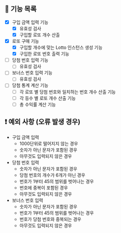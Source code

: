 ## 🔧 기능 목록

- [x] 구입 금액 입력 기능
  - [x] 유효성 검사
  - [x] 구입할 로또 개수 산출
- [x] 로또 구매 기능
  - [x] 구입할 개수에 맞는 Lotto 인스턴스 생성 기능
  - [x] 구입한 로또 번호 출력 기능
- [ ] 당첨 번호 입력 기능
  - [ ] 유효성 검사
- [ ] 보너스 번호 입력 기능
  - [ ] 유효성 검사
- [ ] 당첨 통계 계산 기능
  - [ ] 각 로또 별 당첨 번호와 일치하는 번호 개수 산출 기능
  - [ ] 각 등수 별 로또 개수 산출 기능
  - [ ] 총 수익률 계산 기능

## ❗ 예외 사항 (오류 발생 경우)

- 구입 금액 입력
  - 1000단위로 떨어지지 않는 경우
  - 숫자가 아닌 문자가 포함된 경우
  - 아무것도 입력되지 않은 경우
- 당첨 번호 입력
  - 숫자가 아닌 문자가 포함된 경우
  - 당첨 번호의 개수가 6개가 아닌 경우
  - 번호가 1부터 45의 범위를 벗어나는 경우
  - 번호에 중복이 포함된 경우
  - 아무것도 입력되지 않은 경우
- 보너스 번호 입력
  - 숫자가 아닌 문자가 포함된 경우
  - 번호가 1부터 45의 범위를 벗어나는 경우
  - 번호가 당첨 번호와 중복되는 경우
  - 아무것도 입력되지 않은 경우
